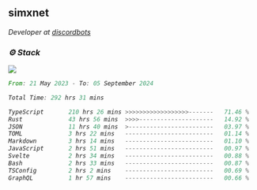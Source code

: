 <h2>simxnet</h2>
<p><em>Developer at <a href="https://github.com/dbotslist">discordbots</a></p>

### ⚙️ Stack
![](https://skillicons.dev/icons?i=git,docker,js,ts,cloudflare,css,deno,express,cpp,rust,arduino,graphql,html,nestjs,react,apollo,bash,lua,nextjs,nodejs,ps,powershell,neovim,postgres,tailwind,prisma)

<!--START_SECTION:waka-->

```rust
From: 21 May 2023 - To: 05 September 2024

Total Time: 292 hrs 31 mins

TypeScript       210 hrs 26 mins >>>>>>>>>>>>>>>>>>-------   71.46 %
Rust             43 hrs 56 mins  >>>>---------------------   14.92 %
JSON             11 hrs 40 mins  >------------------------   03.97 %
TOML             3 hrs 22 mins   -------------------------   01.14 %
Markdown         3 hrs 14 mins   -------------------------   01.10 %
JavaScript       2 hrs 51 mins   -------------------------   00.97 %
Svelte           2 hrs 34 mins   -------------------------   00.88 %
Bash             2 hrs 33 mins   -------------------------   00.87 %
TSConfig         2 hrs 2 mins    -------------------------   00.69 %
GraphQL          1 hr 57 mins    -------------------------   00.66 %
```

<!--END_SECTION:waka-->


<!--
<p align="center">
     <a href="https://discord.gg/HhybNhchcC"><img src="https://invidget.switchblade.xyz/sejc7TnX6N" align="center" ><a>
</p> 
-->
